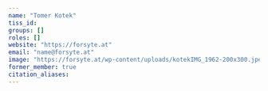 ```yaml
---
name: "Tomer Kotek"
tiss_id: 
groups: []
roles: []
website: "https://forsyte.at"
email: "name@forsyte.at"
image: "https://forsyte.at/wp-content/uploads/kotekIMG_1962-200x300.jpeg"
former_member: true
citation_aliases:
---
```


<!--
Your custom content goes here.
-->